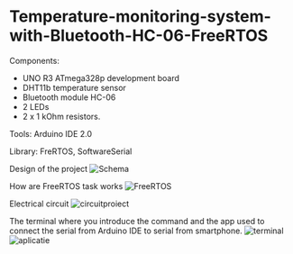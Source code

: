 # Temperature-monitoring-system-with-Bluetooth-HC-06-FreeRTOS

Components:
- UNO R3 ATmega328p development board
- DHT11b temperature sensor
- Bluetooth module HC-06
- 2 LEDs
- 2 x 1 kOhm resistors.

Tools: Arduino IDE 2.0

Library: FreRTOS, SoftwareSerial

Design of the project
![Schema](https://user-images.githubusercontent.com/36703139/205064465-974984f0-ca8b-44d2-9fd4-6a2832a6b77b.png)

How are FreeRTOS task works
![FreeRTOS](https://user-images.githubusercontent.com/36703139/205064537-207606af-3920-4086-9508-bf943be5ffd7.PNG)

Electrical circuit
![circuitproiect](https://user-images.githubusercontent.com/36703139/205064600-65f5e1d4-bde0-4dff-a9d5-5ca8f986cbd4.png)

The terminal where you introduce the command and the app used to connect the serial from Arduino IDE to serial from smartphone.
![terminal](https://user-images.githubusercontent.com/36703139/205064723-4e85f0a9-9b5d-4282-a122-66c7f9cb81c4.png)
![aplicatie](https://user-images.githubusercontent.com/36703139/205064932-527e00ec-f74c-4ae1-8fba-6d292c00be64.png)
